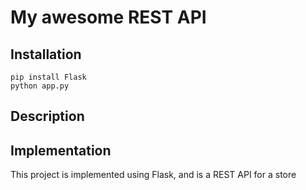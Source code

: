 # My awesome REST API

## Installation

```
pip install Flask
python app.py
```

## Description





## Implementation

This project is implemented using Flask, and is a REST API for a store
